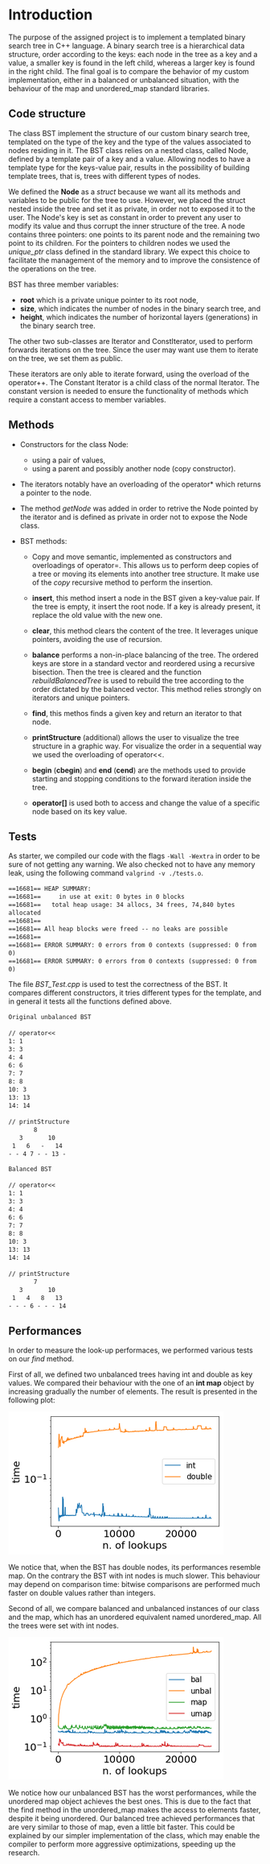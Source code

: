 # Introduction

The purpose of the assigned project is to implement a templated binary search tree in C++ language. A binary search tree is a hierarchical data structure, order according to the keys: each node in the tree as a key and a value, a smaller key is found in the left child, whereas a larger key is found in the right child.
The final goal is to compare the behavior of my custom implementation, either in a balanced or unbalanced situation, 
with the behaviour of the map and unordered_map standard libraries. 

## Code structure

The class BST implement the structure of our custom binary search tree, templated on the type of the key and the type of the values associated to nodes residing in it.
The BST class relies on a nested class, called Node, defined by a template pair of a key and a value. 
Allowing nodes to have a template type for the keys-value pair, results in the possibility of building
template trees, that is, trees with different types of nodes.

We defined the **Node** as a *struct* because we want all its methods and variables to be public for the tree to use. 
However, we placed the struct nested inside the tree and set it as private, in order not to exposed it to the user. 
The Node's key is set as constant in order to prevent any user to modify its value and thus corrupt
the inner structure of the tree. A node contains three pointers: one points to its parent node and the remaining two point 
to its children. For the pointers to children nodes we used the *unique_ptr* class defined in the standard library.
We expect this choice to facilitate the management of the memory and to improve the consistence of the operations on the tree.

BST has three member variables: 
- **root** which is a private unique pointer to its root node,
- **size**, which indicates the number of nodes in the binary search tree, and
- **height**, which indicates the number of horizontal layers (generations) in the binary search tree. 

The other two sub-classes are Iterator and ConstIterator, used to perform forwards iterations on the tree. 
Since the user may want use them to iterate on the tree, we set them as public. 


These iterators are only able to iterate forward, using the overload of the operator++.
The Constant Iterator is a child class of the normal Iterator. The constant version is needed to ensure the functionality of methods which require 
a constant access to member variables. 

## Methods

- Constructors for the class Node:
  - using a pair of values, 
  - using a parent and possibly another node (copy constructor).

- The iterators notably have an overloading of the operator* which returns a pointer to the node.

- The method *getNode* was added in order to retrive the Node pointed by the iterator and is defined as private in order not to expose the Node class.

- BST methods:

  - Copy and move semantic, implemented as constructors and overloadings of operator=. 
This allows us to perform deep copies of a tree or moving its elements into another tree structure. 
It make use of the *copy* recursive method to perform the insertion.

  - **insert**, this method insert a node in the BST given a key-value pair. If the tree is empty, it insert the root node. If a key is already present, it replace the old value with the new one.

  - **clear**, this method clears the content of the tree. It leverages unique pointers, avoiding the use of recursion.

  - **balance** performs a non-in-place balancing of the tree. 
The ordered keys are store in a standard vector and reordered using a recursive bisection. Then the tree is cleared and the function *rebuildBalancedTree* is used to rebuild the tree according to the order dictated by the balanced vector. This method relies strongly on iterators and unique pointers.

  - **find**, this methos finds a given key and return an iterator to that node.

  - **printStructure** (additional) allows the user to visualize the tree structure in a graphic way. For visualize the order in a sequential way we used the overloading of operator<<.

  - **begin** (**cbegin**) and **end** (**cend**) are the methods used to provide starting and stopping conditions to the forward iteration inside the tree.

  - **operator[]** is used both to access and change the value of a specific node based on its key value.

## Tests

As starter, we compiled our code with the flags `-Wall -Wextra` in order to be sure of not getting any warning. We also checked not to have any memory leak, using the following command `valgrind -v ./tests.o`.

```
==16681== HEAP SUMMARY:
==16681==     in use at exit: 0 bytes in 0 blocks
==16681==   total heap usage: 34 allocs, 34 frees, 74,840 bytes allocated
==16681== 
==16681== All heap blocks were freed -- no leaks are possible
==16681== 
==16681== ERROR SUMMARY: 0 errors from 0 contexts (suppressed: 0 from 0)
==16681== ERROR SUMMARY: 0 errors from 0 contexts (suppressed: 0 from 0)
```

The file *BST_Test.cpp* is used to test the correctness of the BST. It compares different constructors, it tries different types for the template, and in general it tests all the functions defined above.

```
Original unbalanced BST     

// operator<<
1: 1
3: 3
4: 4
6: 6
7: 7
8: 8
10: 3
13: 13
14: 14

// printStructure
       8               
   3       10       
 1   6   -   14   
- - 4 7 - - 13 - 
```

```
Balanced BST

// operator<<
1: 1
3: 3
4: 4
6: 6
7: 7
8: 8
10: 3
13: 13
14: 14

// printStructure
       7               
   3       10       
 1   4   8   13   
- - - 6 - - - 14 

```

## Performances
In order to measure the look-up performaces, we performed various tests on our *find* method.

First of all, we defined two unbalanced trees having int and double as key values. 
We compared their behaviour with the one of an **int map** object by increasing gradually the number of elements.
The result is presented in the following plot:

![alt pic1](https://github.com/francescacairoli/AdvProgrExam/blob/master/c%2B%2B/tests/graphic_results/IntDoubleComparison.png) 


We notice that, when the BST has double nodes, its performances resemble map. On the contrary the BST with int nodes is much slower. This behaviour may depend on comparison time: bitwise comparisons are performed much faster on double values rather than integers.

Second of all, we compare balanced and unbalanced instances of our class and the map, which has an unordered equivalent named unordered_map. All the trees were set with int nodes.

![alt pic2](https://github.com/francescacairoli/AdvProgrExam/blob/master/c%2B%2B/tests/graphic_results/MapComparison.png) 





We notice how our unbalanced BST has the worst performances, while the unordered map object achieves the best ones. This is due to the fact that the find method in the unordered_map makes the access to elements faster, despite it being unordered. Our balanced tree achieved performances that are very similar to those of map, even a little bit faster. This could be explained by our simpler implementation of the class, which may enable the compiler to perform more aggressive optimizations, speeding up the research.

